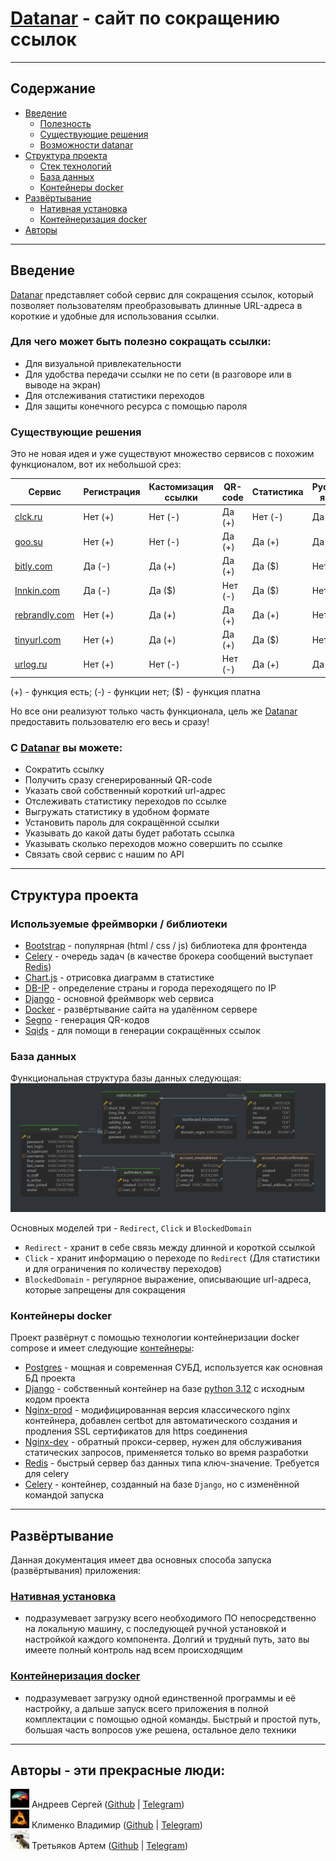 # [Datanar](https://datanar.ru) - сайт по сокращению ссылок

---

## Содержание
- [Введение](#введение)
  - [Полезность](#для-чего-может-быть-полезно-сокращать-ссылки)
  - [Существующие решения](#существующие-решения)
  - [Возможности datanar](#с-datanar-вы-можете)
- [Структура проекта](#структура-проекта)
  - [Стек технологий](#используемые-фреймворки--библиотеки)
  - [База данных](#база-данных)
  - [Контейнеры docker](#контейнеры-docker)
- [Развёртывание](#развёртывание)
  - [Нативная установка](#нативная-установка)
  - [Контейнеризация docker](#контейнеризация-docker)
- [Авторы](#авторы---эти-прекрасные-люди)

---

## Введение
[Datanar](https://datanar.ru) представляет собой сервис для сокращения ссылок,
который позволяет пользователям преобразовывать длинные URL-адреса в короткие 
и удобные для использования ссылки.

### Для чего может быть полезно сокращать ссылки:
- Для визуальной привлекательности
- Для удобства передачи ссылки не по сети (в разговоре или в выводе на экран)
- Для отслеживания статистики переходов
- Для защиты конечного ресурса с помощью пароля

### Существующие решения
Это не новая идея и уже существуют множество сервисов с похожим функционалом,
вот их небольшой срез: 

| Сервис                                      | Регистрация | Кастомизация ссылки | QR-code | Статистика | Русский язык | Пароль  | API     |
|---------------------------------------------|-------------|---------------------|---------|------------|--------------|---------|---------|
| [clck.ru](https://clck.ru/)                 | Нет (+)     | Нет (-)             | Да (+)  | Нет (-)    | Да (+)       | Нет (-) | Да (+)  |
| [goo.su](https://goo.su/)                   | Нет (+)     | Нет (-)             | Да (+)  | Да (+)     | Да (+)       | Нет (-) | Да (+)  |
| [bitly.com](https://bitly.com/)             | Да (-)      | Да (+)              | Да (+)  | Да ($)     | Нет (-)      | Нет (-) | Да ($)  |
| [Innkin.com](https://www.lnnkin.com)        | Да (-)      | Да ($)              | Нет (-) | Да ($)     | Нет (-)      | Да ($)  | Да ($)  |
| [rebrandly.com](https://www.rebrandly.com/) | Нет (+)     | Да (+)              | Да (+)  | Да (+)     | Нет (-)      | Нет (-) | Да (+)  |
| [tinyurl.com](https://tinyurl.com)          | Нет (+)     | Да (+)              | Да (+)  | Да ($)     | Нет (-)      | Нет (-) | Да ($)  |
| [urlog.ru](https://urlog.ru/)               | Нет (+)     | Нет (-)             | Нет (-) | Да (+)     | Да (+)       | Да (+)  | Нет (-) |

(+) - функция есть; (-) - функции нет; ($) - функция платна

Но все они реализуют только часть функционала, цель же 
[Datanar](https://datanar.ru) предоставить пользователю его весь и сразу!

### С [Datanar](https://datanar.ru) вы можете:
- Сократить ссылку
- Получить сразу сгенерированный QR-code
- Указать свой собственный короткий url-адрес
- Отслеживать статистику переходов по ссылке
- Выгружать статистику в удобном формате
- Установить пароль для сокращённой ссылки
- Указывать до какой даты будет работать ссылка
- Указывать сколько переходов можно совершить по ссылке
- Связать свой сервис с нашим по API

---

## Структура проекта
### Используемые фреймворки / библиотеки
- [Bootstrap](https://getbootstrap.com/) - популярная (html / css / js) 
  библиотека для фронтенда
- [Celery](https://docs.celeryq.dev/en/stable/) - очередь задач 
  (в качестве брокера сообщений выступает [Redis](https://redis.io/))
- [Chart.js](https://www.chartjs.org/) - отрисовка диаграмм в статистике
- [DB-IP](https://db-ip.com) - определение страны и города переходящего по IP
- [Django](https://www.djangoproject.com/) - основной фреймворк web сервиса
- [Docker](https://www.docker.com/) - развёртывание сайта на удалённом сервере
- [Segno](https://github.com/heuer/segno/) - генерация QR-кодов
- [Sqids](https://sqids.org/) - для помощи в генерации сокращённых ссылок

### База данных
Функциональная структура базы данных следующая:
![scheme](docs/for_readme/scheme.png)

Основных моделей три - `Redirect`, `Click` и `BlockedDomain`
- `Redirect` - хранит в себе связь между длинной и короткой ссылкой
- `Click` - хранит информацию о переходе по `Redirect`
(Для статистики и для ограничения по количеству переходов)
- `BlockedDomain` - регулярное выражение, описывающие url-адреса, которые
запрещены для сокращения 

### Контейнеры docker
Проект развёрнут с помощью технологии контейнеризации docker compose и имеет 
следующие [контейнеры](docker-compose.yml):

- [Postgres](https://hub.docker.com/_/postgres) - мощная и современная СУБД,
  используется как основная БД проекта
- [Django](Dockerfile) - собственный контейнер на базе 
  [python 3.12](https://hub.docker.com/_/python) c исходным кодом проекта
- [Nginx-prod](https://hub.docker.com/r/jonasal/nginx-certbot) - 
  модифицированная версия классического nginx контейнера, добавлен certbot для
  автоматического создания и продления SSL сертификатов для https соединения
- [Nginx-dev](https://hub.docker.com/_/nginx) - обратный прокси-сервер, нужен 
  для обслуживания статических запросов, применяется только во время разработки
- [Redis](https://hub.docker.com/_/redis) - быстрый сервер баз данных типа 
  ключ-значение. Требуется для celery
- [Celery](Dockerfile) - контейнер, созданный на базе `Django`, но с 
  изменённой командой запуска

---

## Развёртывание
Данная документация имеет два основных способа запуска (развёртывания)
приложения:
### [Нативная установка](docs/native-install.md)
- подразумевает загрузку всего необходимого ПО непосредственно на локальную
  машину, с последующей ручной установкой и настройкой каждого компонента.
  Долгий и трудный путь, зато вы имеете полный контроль над всем происходящим

### [Контейнеризация docker](docs/docker-install.md)
- подразумевает загрузку одной единственной программы и её настройку, а дальше
  запуск всего приложения в полной комплектации с помощью одной команды.
  Быстрый и простой путь, большая часть вопросов уже решена, остальное дело
  техники

---

## Авторы - эти прекрасные люди:
<img src="datanar/static_dev/img/authors/sergey.jpg" width="30" height="30" alt="sergey">
Андреев Сергей (<a href="https://github.com/Gray-Advantage">Github</a> | <a href="https://t.me/Gray_Advantage">Telegram</a>)
<br>
<img src="datanar/static_dev/img/authors/vladimir.jpg" width="30" height="30" alt="vladimir">
Клименко Владимир (<a href="https://github.com/brandonzorn">Github</a> | <a href="https://t.me/brandonzorn">Telegram</a>)
<br>
<img src="datanar/static_dev/img/authors/artem.jpg" width="30" height="30" alt="artem">
Третьяков Артем (<a href="https://github.com/Artem037">Github</a> | <a href="https://t.me/piper273">Telegram</a>)